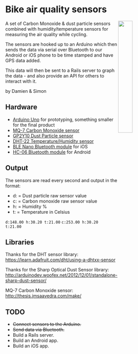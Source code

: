 # Bike air quality sensors

[<img src="https://igcdn-photos-h-a.akamaihd.net/hphotos-ak-xaf1/t51.2885-15/e35/11430393_893793017342471_1356872161_n.jpg" width="30%" style="float: right;" />](https://instagram.com/p/8FcTIRgpwA)

A set of Carbon Monoxide & dust particle sensors combined with humidity/temperature sensors for measuring the air quality while cycling.

The sensors are hooked up to an Arduino which then sends the data via serial over Bluetooth to our Android or iOS phone to be time stamped and have GPS data added.

This data will then be sent to a Rails server to graph the data - and also provide an API for others to interact with it.

by Damien & Simon

## Hardware

* [Arduino Uno](https://www.arduino.cc/en/Main/arduinoBoardUno) for prototyping, something smaller for the final product
* [MQ-7 Carbon Monoxide sensor](https://www.sparkfun.com/products/9403)
* [GP2Y10 Dust Particle sensor](https://www.sparkfun.com/products/9689)
* [DHT-22 Temperature/Humidity sensor](https://www.sparkfun.com/products/10167)
* [BLE Nano Bluetooth module](http://littlebirdelectronics.com.au/collections/redbearlabs/products/ble-nano-kit) for iOS
* [HC-06 Bluetooth module](http://www.miniinthebox.com/hc-06-wireless-bluetooth-transceiver-rf-main-module-serial-for-arduino_p903460.html) for Android

## Output

The sensors are read every second and output in the format:

* d: = Dust particle raw sensor value
* c: = Carbon monoxide raw sensor value
* h: = Humidity %
* t: = Temperature in Celsius

<code>d:148.00	h:30.20	t:21.00</code>
<code>c:253.00	h:30.20	t:21.00</code>

## Libraries

Thanks for the DHT sensor library:
<https://learn.adafruit.com/dht/using-a-dhtxx-sensor>

Thanks for the Sharp Optical Dust Sensor library:
<http://arduinodev.woofex.net/2012/12/01/standalone-sharp-dust-sensor/>

MQ-7 Carbon Monoxide sensor:
<http://thesis.jmsaavedra.com/make/>

## TODO

* <s>Connect sensors to the Arduino.</s>
* <s>Send data via Bluetooth.</s>
* Build a Rails server.
* Build an Android app.
* Build an iOS app.